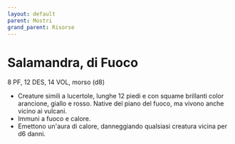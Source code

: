 ```yaml
---
layout: default
parent: Mostri
grand_parent: Risorse
---
```


# Salamandra, di Fuoco

8 PF, 12 DES, 14 VOL, morso (d8)

- Creature simili a lucertole, lunghe 12 piedi e con squame brillanti color arancione, giallo e rosso. Native del piano del fuoco, ma vivono anche vicino ai vulcani.
- Immuni a fuoco e calore.
- Emettono un'aura di calore, danneggiando qualsiasi creatura vicina per d6 danni.